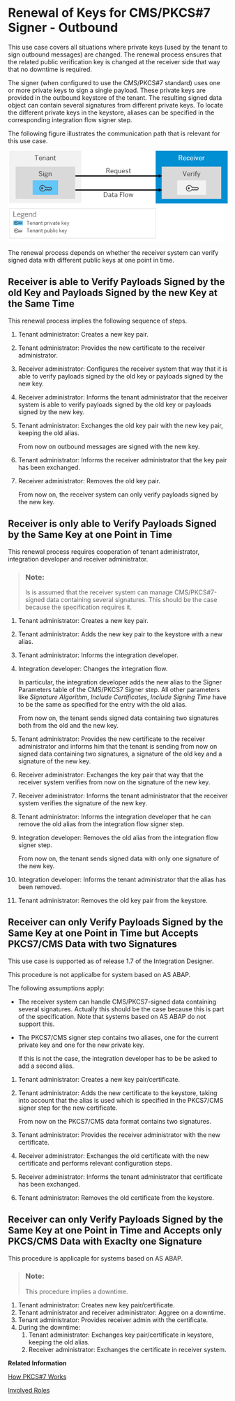 <!-- loiofe4d37f7b09c45818e8e818fc3fe73a9 -->

# Renewal of Keys for CMS/PKCS\#7 Signer - Outbound

This use case covers all situations where private keys \(used by the tenant to sign outbound messages\) are changed. The renewal process ensures that the related public verification key is changed at the receiver side that way that no downtime is required.

The signer \(when configured to use the CMS/PKCS\#7 standard\) uses one or more private keys to sign a single payload. These private keys are provided in the outbound keystore of the tenant. The resulting signed data object can contain several signatures from different private keys. To locate the different private keys in the keystore, aliases can be specified in the corresponding integration flow signer step.

The following figure illustrates the communication path that is relevant for this use case.

![](images/SAP_HCI_Security_Renewal_-_PKCS7_Outbound_Sign_26b58d0.png)

The renewal process depends on whether the receiver system can verify signed data with different public keys at one point in time.



## Receiver is able to Verify Payloads Signed by the old Key and Payloads Signed by the new Key at the Same Time

This renewal process implies the following sequence of steps.

1.  Tenant administrator: Creates a new key pair.
2.  Tenant administrator: Provides the new certificate to the receiver administrator.
3.  Receiver administrator: Configures the receiver system that way that it is able to verify payloads signed by the old key or payloads signed by the new key.
4.  Receiver administrator: Informs the tenant administrator that the receiver system is able to verify payloads signed by the old key or payloads signed by the new key.
5.  Tenant administrator: Exchanges the old key pair with the new key pair, keeping the old alias.

    From now on outbound messages are signed with the new key.

6.  Tenant administrator: Informs the receiver administrator that the key pair has been exchanged.
7.  Receiver administrator: Removes the old key pair.

    From now on, the receiver system can only verify payloads signed by the new key.




## Receiver is only able to Verify Payloads Signed by the Same Key at one Point in Time

This renewal process requires cooperation of tenant administrator, integration developer and receiver administrator.

> ### Note:  
> Is is assumed that the receiver system can manage CMS/PKCS\#7-signed data containing several signatures. This should be the case because the specification requires it.

1.  Tenant administrator: Creates a new key pair.
2.  Tenant administrator: Adds the new key pair to the keystore with a new alias.
3.  Tenant administrator: Informs the integration developer.
4.  Integration developer: Changes the integration flow.

    In particular, the integration developer adds the new alias to the Signer Parameters table of the CMS/PKCS7 Signer step. All other parameters like *Signature Algorithm*, *Include Certificates*, *Include Signing Time* have to be the same as specified for the entry with the old alias.

    From now on, the tenant sends signed data containing two signatures both from the old and the new key.

5.  Tenant administrator: Provides the new certificate to the receiver administrator and informs him that the tenant is sending from now on signed data containing two signatures, a signature of the old key and a signature of the new key.
6.  Receiver administrator: Exchanges the key pair that way that the receiver system verifies from now on the signature of the new key.
7.  Receiver administrator: Informs the tenant administrator that the receiver system verifies the signature of the new key.
8.  Tenant administrator: Informs the integration developer that he can remove the old alias from the integration flow signer step.
9.  Integration developer: Removes the old alias from the integration flow signer step.

    From now on, the tenant sends signed data with only one signature of the new key.

10. Integration developer: Informs the tenant administrator that the alias has been removed.
11. Tenant administrator: Removes the old key pair from the keystore.



## Receiver can only Verify Payloads Signed by the Same Key at one Point in Time but Accepts PKCS7/CMS Data with two Signatures

This use case is supported as of release 1.7 of the Integration Designer.

This procedure is not applicalbe for system based on AS ABAP.

The following assumptions apply:

-   The receiver system can handle CMS/PKCS7-signed data containing several signatures. Actually this should be the case because this is part of the specification. Note that systems based on AS ABAP do not support this.

-   The PKCS7/CMS signer step contains two aliases, one for the current private key and one for the new private key.

    If this is not the case, the integration developer has to be be asked to add a second alias.


1.  Tenant administrator: Creates a new key pair/certificate.
2.  Tenant administrator: Adds the new certificate to the keystore, taking into account that the alias is used which is specified in the PKCS7/CMS signer step for the new certificate.

    From now on the PKCS7/CMS data format contains two signatures.

3.  Tenant administrator: Provides the receiver administrator with the new certificate.
4.  Receiver administrator: Exchanges the old certificate with the new certificate and performs relevant configuration steps.
5.  Receiver administrator: Informs the tenant administrator that certificate has been exchanged.
6.  Tenant administrator: Removes the old certificate from the keystore.



## Receiver can only Verify Payloads Signed by the Same Key at one Point in Time and Accepts only PKCS/CMS Data with Exaclty one Signature

This procedure is applicaple for systems based on AS ABAP.

> ### Note:  
> This procedure implies a downtime.

1.  Tenant administrator: Creates new key pair/certificate.
2.  Tenant administrator and receiver administrator: Aggree on a downtime.
3.  Tenant administrator: Provides receiver admin with the certificate.
4.  During the downtime:
    1.  Tenant administrator: Exchanges key pair/certificate in keystore, keeping the old alias.
    2.  Receiver administrator: Exchanges the certificate in receiver system.


**Related Information**  


[How PKCS\#7 Works](how-pkcs-7-works-21325d5.md "You have the option to sign and encrypt message payloads based on PKCS#7/CMS Enveloped Data and Signed Data (PKCS stands for Public Key Cryptography Standards).")

[Involved Roles](involved-roles-3968091.md "The security artifact renewal process requires that different persons perform a sequence of steps in a coordinated way on each side of the communication. The exact sequence depends on the kind of security material which is renewed and on the use case.")

